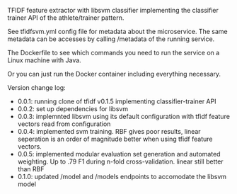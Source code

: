 TFIDF feature extractor with libsvm classifier implementing the classifier trainer API of the athlete/trainer pattern. 

See tfidfsvm.yml config file for metadata about the microservice. The same metadata can be accesses by calling /metadata of the running service. 

The Dockerfile to see which commands you need to run the service on a Linux machine with Java. 

Or you can just run the Docker container including everything necessary. 

Version change log:

- 0.0.1: running clone of tfidf v0.1.5 implementing classifier-trainer API
- 0.0.2: set up dependencies for libsvm
- 0.0.3: implemnted libsvm using its default configuration with tfidf feature vectors read from configuration
- 0.0.4: implemented svm training. RBF gives poor results, linear seperation is an order of magnitude better when using tfidf feature vectors. 
- 0.0.5: implemented modular evaluation set generation and automated weighting. Up to .79 F1 during n-fold cross-validation. linear still better than RBF
- 0.1.0: updated /model and /models endpoints to accomodate the libsvm model